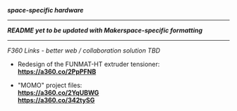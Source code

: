 
***space-specific hardware***
_ _ _
***README yet to be updated with Makerspace-specific formatting*** 
_ _ _
     
*F360 Links - better web / collaboration solution TBD*    
  
- Redesign of the FUNMAT-HT extruder tensioner:   
**https://a360.co/2PpPFNB**
     
- "MOMO" project files:  
**https://a360.co/2YqUBWG**    
**https://a360.co/342tySG**

